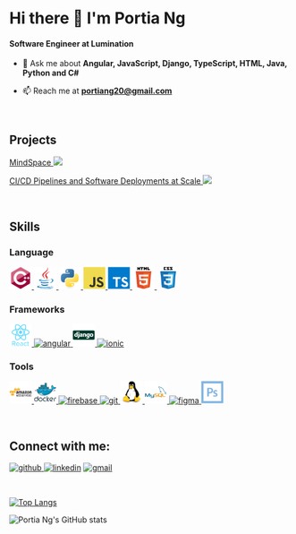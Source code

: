 <h1 align="left">Hi there 👋 I'm Portia Ng</h1>
<!-- <a href=https://github.com/portiang20/portiang20/raw/main/Resume%20-%20Portia%20On%20Ki%20Ng.pdf target=_blank><img src=https://img.shields.io/static/v1?label=Download&message=Resume&color=red></img></a> --->
<!-- <a href="https://portiang20.github.io"><img src=https://img.shields.io/static/v1?label=Portfolio&message=portiang20.github.io&color=orange></a> --->
<h4 align="left">Software Engineer at Lumination</h3>


- 💬 Ask me about **Angular, JavaScript, Django, TypeScript, HTML, Java, Python and C#**

<!-- - 📄 Know about my experiences on [https://portiang20.github.io/](https://portiang20.github.io/) --->

- 📫 Reach me at **portiang20@gmail.com**

<br>
<h2 align="left">Projects</h2>
<a href ="https://github.com/portiang20/project-mindspace"> MindSpace
<img src ="https://user-images.githubusercontent.com/62090279/141150560-49f3dc49-cecf-456c-a448-bd74b3c1b32a.png"></a>

<a href ="https://github.com/portiang20/project-mindspace"> CI/CD Pipelines and Software Deployments at Scale
<img src ="https://raw.githubusercontent.com/portiang20/project-cont7-app/main/CICD.png"></a>


<br>
<h2 align="left">Skills</h2>
<p align="left"> 
<h3>Language</h3>
<a href="https://www.w3schools.com/cpp/" target="_blank" rel="noreferrer"> <img src="https://raw.githubusercontent.com/devicons/devicon/master/icons/cplusplus/cplusplus-original.svg" alt="cplusplus" width="40" height="40"/> </a> 
<a href="https://www.java.com" target="_blank" rel="noreferrer"> <img src="https://raw.githubusercontent.com/devicons/devicon/master/icons/java/java-original.svg" alt="java" width="40" height="40"/> </a> 
<a href="https://www.python.org" target="_blank" rel="noreferrer"> <img src="https://raw.githubusercontent.com/devicons/devicon/master/icons/python/python-original.svg" alt="python" width="40" height="40"/> </a> 
<a href="https://developer.mozilla.org/en-US/docs/Web/JavaScript" target="_blank" rel="noreferrer"> <img src="https://raw.githubusercontent.com/devicons/devicon/master/icons/javascript/javascript-original.svg" alt="javascript" width="40" height="40"/> </a> 
<a href="https://www.typescriptlang.org/" target="_blank" rel="noreferrer"> <img src="https://raw.githubusercontent.com/devicons/devicon/master/icons/typescript/typescript-original.svg" alt="typescript" width="40" height="40"/> </a> 
<a href="https://www.w3.org/html/" target="_blank" rel="noreferrer"> <img src="https://raw.githubusercontent.com/devicons/devicon/master/icons/html5/html5-original-wordmark.svg" alt="html5" width="40" height="40"/> </a> 
<a href="https://www.w3schools.com/css/" target="_blank" rel="noreferrer"> <img src="https://raw.githubusercontent.com/devicons/devicon/master/icons/css3/css3-original-wordmark.svg" alt="css3" width="40" height="40"/> </a> 
<h3>Frameworks</h3>
<a href="https://reactjs.org/" target="_blank" rel="noreferrer"> <img src="https://raw.githubusercontent.com/devicons/devicon/master/icons/react/react-original-wordmark.svg" alt="react" width="40" height="40"/> </a> 
<a href="https://angular.io" target="_blank" rel="noreferrer"> <img src="https://angular.io/assets/images/logos/angular/angular.svg" alt="angular" width="40" height="40"/> </a>
<a href="https://www.djangoproject.com/" target="_blank" rel="noreferrer"> <img src="https://raw.githubusercontent.com/devicons/devicon/master/icons/django/django-original.svg" alt="django" width="40" height="40"/> </a> 
<a href="https://ionicframework.com" target="_blank" rel="noreferrer"> <img src="https://upload.wikimedia.org/wikipedia/commons/d/d1/Ionic_Logo.svg" alt="ionic" width="40" height="40"/> </a> 
<h3>Tools</h3>
<!-- <a href="https://nodejs.org" target="_blank" rel="noreferrer"> <img src="https://raw.githubusercontent.com/devicons/devicon/master/icons/nodejs/nodejs-original-wordmark.svg" alt="nodejs" width="40" height="40"/> </a> --->
<a href="https://aws.amazon.com" target="_blank" rel="noreferrer"> <img src="https://raw.githubusercontent.com/devicons/devicon/master/icons/amazonwebservices/amazonwebservices-original-wordmark.svg" alt="aws" width="40" height="40"/> </a> 
<a href="https://www.docker.com/" target="_blank" rel="noreferrer"> <img src="https://raw.githubusercontent.com/devicons/devicon/master/icons/docker/docker-original-wordmark.svg" alt="docker" width="40" height="40"/> </a> 
<a href="https://firebase.google.com/" target="_blank" rel="noreferrer"> <img src="https://www.vectorlogo.zone/logos/firebase/firebase-icon.svg" alt="firebase" width="40" height="40"/> </a> 
<a href="https://git-scm.com/" target="_blank" rel="noreferrer"> <img src="https://www.vectorlogo.zone/logos/git-scm/git-scm-icon.svg" alt="git" width="40" height="40"/> </a> 
<a href="https://www.linux.org/" target="_blank" rel="noreferrer"> <img src="https://raw.githubusercontent.com/devicons/devicon/master/icons/linux/linux-original.svg" alt="linux" width="40" height="40"/> </a> 
<a href="https://www.mysql.com/" target="_blank" rel="noreferrer"> <img src="https://raw.githubusercontent.com/devicons/devicon/master/icons/mysql/mysql-original-wordmark.svg" alt="mysql" width="40" height="40"/> </a>
<!-- <a href="https://www.postgresql.org" target="_blank" rel="noreferrer"> <img src="https://raw.githubusercontent.com/devicons/devicon/master/icons/postgresql/postgresql-original-wordmark.svg" alt="postgresql" width="40" height="40"/> </a> --->
<a href="https://www.figma.com/" target="_blank" rel="noreferrer"> <img src="https://www.vectorlogo.zone/logos/figma/figma-icon.svg" alt="figma" width="40" height="40"/> </a> 
<a href="https://www.photoshop.com/en" target="_blank" rel="noreferrer"> <img src="https://raw.githubusercontent.com/devicons/devicon/master/icons/photoshop/photoshop-line.svg" alt="photoshop" width="40" height="40"/> </a> 
</p>
<br>
<h2 align="left">Connect with me:</h3>
<p align=left>
<a href="https://github.com/portiang20"><img src='https://cdn.jsdelivr.net/npm/simple-icons@3.0.1/icons/github.svg' alt='github' height='40'> </a>  
<a href="https://www.linkedin.com/in/portia-onki-ng/"><img src='https://cdn.jsdelivr.net/npm/simple-icons@3.0.1/icons/linkedin.svg' alt='linkedin' height='40'></a>  
<a href="mailto:portiang20@gmail.com"><img src='https://cdn.jsdelivr.net/npm/simple-icons@3.0.1/icons/gmail.svg' alt='gmail' height='40'></a>
</p>
<br>

[![Top Langs](https://github-readme-stats.vercel.app/api/top-langs/?username=portiang20&layout=compact&card_width=445)](https://github.com/anuraghazra/github-readme-stats)

![Portia Ng's GitHub stats](https://github-readme-stats.vercel.app/api?username=portiang20&count_private=true&hide=stars,prs,issues,contribs)



<!--

**portiang20/portiang20** is a ✨ _special_ ✨ repository because its `README.md` (this file) appears on your GitHub profile.

Here are some ideas to get you started:
- 🌱 I’m currently learning ...
- 👯 I’m looking to collaborate on ...
- 🤔 I’m looking for help with ...
- 💬 Ask me about ...
- 📫 How to reach me: ...
- 😄 Pronouns: ...
- ⚡ Fun fact: ...
-->
